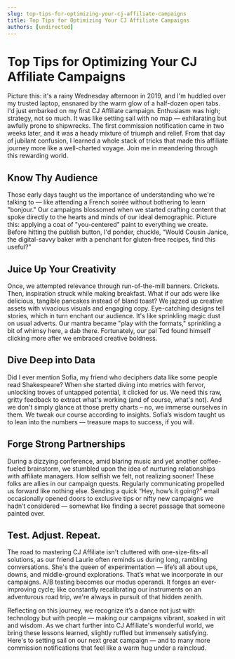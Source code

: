 ```yaml
---
slug: top-tips-for-optimizing-your-cj-affiliate-campaigns
title: Top Tips for Optimizing Your CJ Affiliate Campaigns
authors: [undirected]
---
```



# Top Tips for Optimizing Your CJ Affiliate Campaigns

Picture this: it's a rainy Wednesday afternoon in 2019, and I'm huddled over my trusted laptop, ensnared by the warm glow of a half-dozen open tabs. I'd just embarked on my first CJ Affiliate campaign. Enthusiasm was high; strategy, not so much. It was like setting sail with no map — exhilarating but awfully prone to shipwrecks. The first commission notification came in two weeks later, and it was a heady mixture of triumph and relief. From that day of jubilant confusion, I learned a whole stack of tricks that made this affiliate journey more like a well-charted voyage. Join me in meandering through this rewarding world.

## Know Thy Audience

Those early days taught us the importance of understanding who we're talking to — like attending a French soirée without bothering to learn "bonjour." Our campaigns blossomed when we started crafting content that spoke directly to the hearts and minds of our ideal demographic. Picture this: applying a coat of "you-centered" paint to everything we create. Before hitting the publish button, I'd ponder, chuckle, “Would Cousin Janice, the digital-savvy baker with a penchant for gluten-free recipes, find this useful?”

## Juice Up Your Creativity

Once, we attempted relevance through run-of-the-mill banners. Crickets. Then, inspiration struck while making breakfast. What if our ads were like delicious, tangible pancakes instead of bland toast? We jazzed up creative assets with vivacious visuals and engaging copy. Eye-catching designs tell stories, which in turn enchant our audience. It's like sprinkling magic dust on usual adverts. Our mantra became "play with the formats," sprinkling a bit of whimsy here, a dab there. Fortunately, our pal Ted found himself clicking more after we embraced creative boldness.

## Dive Deep into Data

Did I ever mention Sofia, my friend who deciphers data like some people read Shakespeare? When she started diving into metrics with fervor, unlocking troves of untapped potential, it clicked for us. We need this raw, gritty feedback to extract what's working (and of course, what's not). And we don't simply glance at those pretty charts – no, we immerse ourselves in them. We tweak our course according to insights. Sofia’s wisdom taught us to lean into the numbers — treasure maps to success, if you will.

## Forge Strong Partnerships

During a dizzying conference, amid blaring music and yet another coffee-fueled brainstorm, we stumbled upon the idea of nurturing relationships with affiliate managers. How selfish we felt, not realizing sooner! These folks are allies in our campaign quests. Regularly communicating propelled us forward like nothing else. Sending a quick “Hey, how’s it going?” email occasionally opened doors to exclusive tips or nifty new campaigns we hadn’t considered — somewhat like finding a secret passage that someone painted over.

## Test. Adjust. Repeat.

The road to mastering CJ Affiliate isn't cluttered with one-size-fits-all solutions, as our friend Laurie often reminds us during long, rambling conversations. She's the queen of experimentation — life’s all about ups, downs, and middle-ground explorations. That’s what we incorporate in our campaigns. A/B testing becomes our modus operandi. It forges an ever-improving cycle; like constantly recalibrating our instruments on an adventurous road trip, we're always in pursuit of that hidden zenith.

Reflecting on this journey, we recognize it’s a dance not just with technology but with people — making our campaigns vibrant, soaked in wit and wisdom. As we chart further into CJ Affiliate's wonderful world, we bring these lessons learned, slightly ruffled but immensely satisfying. Here's to setting sail on our next great campaign — and to many more commission notifications that feel like a warm hug under a raincloud.

